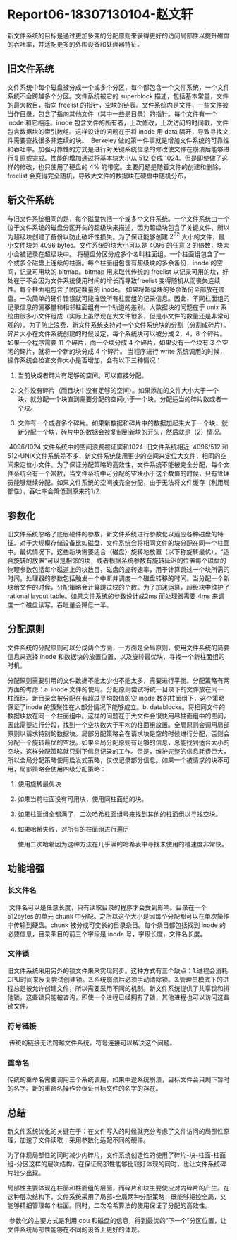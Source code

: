 # Report06-18307130104-赵文轩

​	新文件系统的目标是通过更加多变的分配原则来获得更好的访问局部性以提升磁盘的吞吐率，并适配更多的外围设备和处理器特征。

## 旧文件系统

​	文件系统中每个磁盘被分成一个或多个分区，每个都包含一个文件系统，一个文件系统不会跨越多个分区。文件系统被它的 superblock 描述，包括基本常量，文件的最大数目，指向 freelist 的指针，空块的链表。文件系统内是文件，一些文件被当作目录，包含了指向其他文件（其中一些是目录）的指针。每个文件有一个 inode 和它相连。inode 包含文件的所有者，上次修改，上次访问的时间戳，文件包含数据块的索引数组。
​	这样设计的问题在于将 inode 用 data 隔开，导致寻找文件需要查找很多非连续的块。
​	Berkeley 做的第一件事就是增加文件系统的可靠性和吞吐率。加强可靠性的方式是进行对关键系统信息的修改使文件在崩溃后能够进行复原或完成。性能的增加通过将基本块大小从 512 变成 1024。但是即使做了这样的修改，也只使用了硬盘的 4% 的带宽。主要问题是随着文件的创建和删除，freelist 会变得完全随机，导致大文件的数据块在硬盘中随机分布，

## 新文件系统

​	与旧文件系统相同的是，每个磁盘包括一个或多个文件系统。一个文件系统由一个位于文件系统的磁盘分区开头的超级块来描述，因为超级块包含了关键文件，所以为超级块创建了备份以防止破坏性损失。
​	为了保证能够创建 $2^{32}$ 大小的文件，最小文件块为 4096 bytes。文件系统的块大小可以是 4096 的任意 2 的倍数，块大小会被记录在超级块中。
​	将硬盘分区分成多个名叫柱面组。一个柱面组包含了一个或多个磁盘上连续的柱面。每个柱面组包含有超级块的多余备份，inode 的空间，记录可用块的 bitmap。bitmap 用来取代传统的 freelist 以记录可用的块，好处在于不会因为文件系统使用时间的增长而导致freelist 变得随机从而丧失连续性。每个柱面组包含了固定数量的 inode。
​	如果将超级块的多余备份全部放在顶盘。一次简单的硬件错误就可能摧毁所有柱面组的记录信息。因此，不同柱面组的记录信息的偏移量和相邻柱面组有一个轨道的差别。
​	大数据块的问题在于 unix 系统由很多小文件组成（实际上虽然现在大文件很多，但是小文件的数量还是非常可观的）。为了防止浪费，新文件系统支持对一个文件系统块的分割（分割成碎片）。碎片大小在文件系统创建的时候设定，每个系统块可以被分成 2，4，8 个碎片。如果一个程序需要 11 个碎片，而一个块分成 4 个碎片，如果没有一个块有 3 个空闲的碎片，就将一个新的块分成 4 个碎片。
​	当程序进行 write 系统调用的时候，操作系统会检查文件大小是否增加，会有以下三种情况：

1. 当前块或者碎片有足够的空间。可以直接分配。

2. 文件没有碎片（而且块中没有足够的空间）。如果添加的文件大小大于一个块，就分配一个块直到需要分配的空间小于一个块，分配适当的碎片数或者一个块。

3. 文件有一个或者多个碎片。如果新数据和碎片中的数据加起来大于一个块，就新分配一个块，碎片中的数据会被复制到新块的开头，然后就是（2）情况。

​    4096/1024 文件系统中的空间浪费被证实和1024-旧文件系统相近, 4096/512 和 512-UNIX文件系统差不多，新文件系统使用更少的空间来定位大文件，相同的空间来定位小文件。
​    为了保证分配策略的高效性，文件系统不能被完全分配，每个文件系统会有一个常数，当文件系统中可分配的空块小于这个数值的时候，只有管理员能够继续分配。如果文件系统的空间被完全分配，由于无法将文件缓存（利用局部性），吞吐率会降低到原来的1/2.

## 参数化

​	旧文件系统忽略了底层硬件的参数，新文件系统进行参数化以适应各种磁盘的特征。
​	对于大规模存储设备比如磁盘，文件系统会将相同文件的块分配在同一个柱面中。最优情况下，这些新块需要适合（磁盘）旋转地放置（以下称旋转最优），“适合旋转的放置”可以是相邻的块，或者根据系统参数有旋转延迟的位置
​	每个磁盘的物理参数包括每个磁道上的块数目，磁盘的旋转速率，用于计算跳过一个块所需的时间。处理器的参数包括触发一个中断并调度一个磁盘转移的时间。当分配一个新块给文件的时候，分配策略会计算跳过块的个数。为了加速运算，超级块中维护了rational layout table。如果文件系统的参数设计成2ms 而处理器需要 4ms 来调度一个磁盘读写，吞吐量会降低一半。

## 分配原则

​	文件系统的分配原则可以分成两个方面，一方面是全局原则，使用文件系统的简要信息来选择 inode 和数据块的放置位置，以及旋转最优块，寻找一个新柱面组的时机。

​	分配原则需要引用的文件数据不能太少也不能太多，需要进行平衡。分配策略有两方面的考虑：
​	a. inode 文件的使用。分配原则尝试将统一目录下的文件放在同一柱面组。新目录会被分配在有超过平均数值的空 inode 数的柱面组下，这个策略保证了inode 的簇聚性在大部分情况下能够成立。
​	b. datablocks。将相同文件的数据块放在同一个柱面组中。这样的问题在于大文件会很快用尽柱面组中的空间，因此需要进行分段，找到一个空块数大于平均的柱面组放置。
​	全局原则会调用局部原则以请求特别的数据块。局部分配策略会在请求块是空的时候进行分配，否则会分配一个旋转最优的空块。如果全局分配原则有足够的信息，总能找到适合大小的空块，这样分配策略就只剩下信息记录的工作。但是，维护完整的信息耗费巨大，所以全局分配策略使用启发式策略，仅仅记录部分信息。如果一个被请求的块不可用，局部策略会使用四级分配策略：

1. 使用旋转最优块

2. 如果当前柱面没有可用块，使用同柱面组的块。

3. 如果柱面组全都满了，二次哈希柱面组号来找到其他的柱面组以寻找空块。

4. 如果哈希失败，对所有的柱面组进行遍历

    使用二次哈希因为这种方法在几乎满的哈希表中寻找未使用的槽速度非常快。

## 功能增强

### 长文件名

​	文件名可以是任意长度，只有读取目录的程序才会受到影响。目录在一个 512bytes 的单元 chunk 中分配。之所以这个大小是因每个分配都可以在单次操作中传输到硬盘。chunk 被分成可变长的目录条目。每个条目都包括找到 inode 的必要信息，目录条目的前三个字段是 inode 号，字段长度，文件名长度。

### 文件锁

​	旧文件系统采用另外的锁文件来来实现同步。这种方式有三个缺点：1.进程会消耗CPU时间来反复尝试创建锁。2.系统崩溃后必须手动清除锁。3.管理员模式下的进程总是被允许创建文件，所以需要采用不同的机制。新文件系统提供了共享锁和排他锁，这些锁只能被咨询，即使一个进程已经拥有了锁，其他进程也可以访问这些锁文件。

### 符号链接

​	传统的链接无法跨越文件系统，符号连接可以解决这个问题。

### 重命名

​	传统的重命名需要调用三个系统调用，如果中途系统崩溃，目标文件会只剩下暂时的名字。新的重命名操作会保证目标文件的名字的存在。

## 总结

​	新文件系统优化的关键在于：在文件写入的时候就充分考虑了文件访问的局部性原理，加速了文件读取；采用参数化适配不同的硬件。

​	为了体现局部性的同时减少内碎片，文件系统创造性的使用了碎片-块-柱面-柱面组-分区这样的层次结构，在保证局部性能够比较好体现的同时，也让文件系统碎片较少出现。

​	局部性主要体现在柱面和柱面组的层面，而碎片和块主要使应对内碎片的产生。在这种层次结构下，文件系统采用了局部-全局两种分配策略，既能够把控全局，又能够精细管理每个柱面。同时，二次哈希算法的使用保证了分配的高效性。

​	参数化的主要方式是利用 cpu 和磁盘的信息，得到最优的“下一个”分区位置，让文件系统局部性能够在不同的设备上更好的体现。
